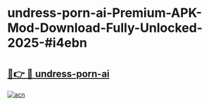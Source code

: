 # undress-porn-ai-Premium-APK-Mod-Download-Fully-Unlocked-2025-#i4ebn

# <h2><a href="https://bedroomkl.my?title=undress-porn-ai&ref=1AP">🔗👉 🔴 undress-porn-ai</a></h2>

[![acn](https://github.com/user-attachments/assets/0f9c940e-d8b0-45ae-aac7-cd30a18b3e1c)](https://bedroomkl.my?title=undress-porn-ai&ref=1AP)

